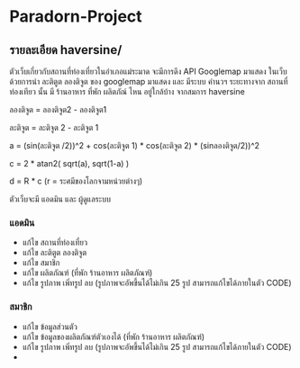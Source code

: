 # Paradorn-Project

## รายละเอียด haversine/
ตัวเว็บเกี่ยวกับสถานที่ท่องเที่ยวในอำเภอแม่ระมาด จะมีการดึง API Googlemap มาแสดง ในเว็บ ด้วยการนำ ละติตูต ลองติจูต ของ googlemap มาแสดง และ มีระบบ คำนวฯ ระยะทางจาก สถานที่ท่องเทียว นั้น มี ร้านอาหาร ที่พัก ผลิตภัณ์ ไหน อยู่ใกล้บ้าง จากสมการ haversine

ลองติจูต = ลองติจูต2 - ลองติจูต1

ละติจูต  = ละติจูต 2 - ละติจูต 1

a = (sin(ละติจูต /2))^2 + cos(ละติจูต 1) * cos(ละติจูต 2) * (sinลองติจูต/2))^2

c = 2 * atan2( sqrt(a), sqrt(1-a) )

d = R * c (r = ระศมีของโลกจามหน่วยต่างๆ)

ตัวเว็บจะมี แอดมิน และ ผู้ดูแลระบบ

### แอดมิน
- แก้ไข สถานที่ท่องเที่ยว
- แก้ไข ละติตูต ลองติจูต 
- แก้ไข สมาชิก
- แก้ไข ผลิตภัณฑ์ (ที่พัก ร้านอาหาร ผลิตภัณฑ์)
- แก้ไข รูปภาพ เพิ่ทรูป ลบ (รูปภาพจะอัพขึ้นได้ไม่เกิน 25 รูป สามารถแก้ไขได้ภายในตัว CODE)

### สมาชิก
- แก้ไข ข้อมูลส่วนตัว
- แก้ไข ข้อมูลของผลิตภัณฑ์ตัวเองได้ (ที่พัก ร้านอาหาร ผลิตภัณฑ์)
- แก้ไข รูปภาพ เพิ่ทรูป ลบ (รูปภาพจะอัพขึ้นได้ไม่เกิน 25 รูป สามารถแก้ไขได้ภายในตัว CODE)
- 
